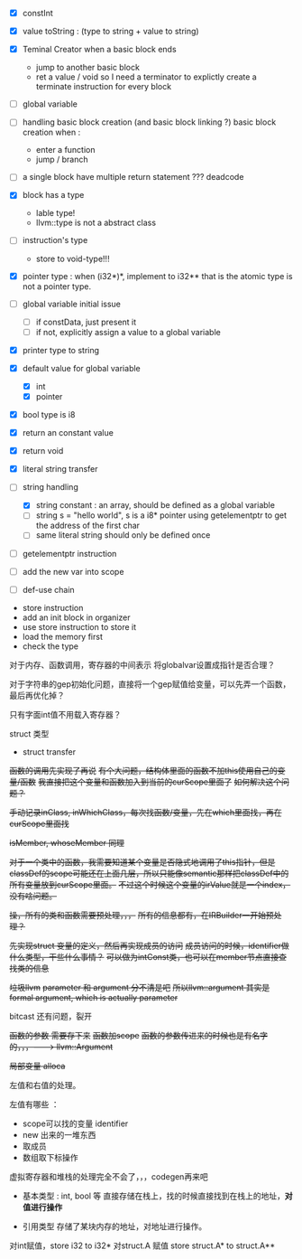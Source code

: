 - [x] constInt
- [x] value toString : (type to string + value to string)
- [x] Teminal Creator
    when a basic block ends
  - jump to another basic block
  - ret a value / void
    so I need a terminator to explictly create a terminate instruction for every block
 
- [ ] global variable
 
- [ ] handling basic block creation (and basic block linking ?) 
    basic block creation when :
  - enter a function
  - jump / branch
 
- [ ] a single block have multiple return statement ??? deadcode 
 
- [x] block has a type 
  - lable type!
  - llvm::type is not a abstract class
 
- [ ] instruction's type
  - store to void-type!!!

- [x] pointer type : when (i32*)*, implement to i32**
    that is the atomic type is not a pointer type.

- [ ] global variable initial issue
    - [ ] if constData, just present it
    - [ ] if not, explicitly assign a value to a global variable

- [x] printer type to string
- [x] default value for global variable
    - [x] int
    - [x] pointer
- [x] bool type is i8
- [x] return an constant value
- [x] return void
- [x] literal string transfer

- [ ] string handling
  - [x] string constant : an array, should be defined as a global variable
  - [ ] string s = "hello world", s is a i8* pointer 
        using getelementptr to get the address of the first char
  - [ ] same literal string should only be defined once

- [ ] getelementptr instruction

- [ ] add the new var into scope

- [ ] def-use chain

- store instruction
- add an init block in organizer
- use store instruction to store it
- load the memory first
- check the type

对于内存、函数调用，寄存器的中间表示
将globalvar设置成指针是否合理？

对于字符串的gep初始化问题，直接将一个gep赋值给变量，可以先弄一个函数，最后再优化掉？

只有字面int值不用载入寄存器？

struct 类型
- struct transfer

~~函数的调用先实现了再说~~
~~有个大问题，结构体里面的函数不加this使用自己的变量/函数~~
~~我直接把这个变量和函数加入到当前的curScope里面了~~
~~如何解决这个问题？~~

~~手动记录inClass, inWhichClass，每次找函数/变量，先在which里面找，再在curScope里面找~~

~~isMember, whoseMember 同理~~

~~对于一个类中的函数，我需要知道某个变量是否隐式地调用了this指针，但是classDef的scope可能还在上面几层，所以只能像semantic那样把classDef中的所有变量放到curScope里面。~~
~~不过这个时候这个变量的irValue就是一个index，没有啥问题。~~

~~操，所有的类和函数需要预处理，，，~~
~~所有的信息都有，在IRBuilder一开始预处理？~~

~~先实现struct 变量的定义，然后再实现成员的访问~~
~~成员访问的时候，identifier做什么类型，干些什么事情？~~
~~可以做为intConst类，也可以在member节点直接查找类的信息~~

~~垃圾llvm~~ ~~parameter 和 argument 分不清是吧~~
~~所以llvm::argument 其实是 formal argument, which is actually parameter~~

bitcast 还有问题，裂开

~~函数的参数 需要存下来~~
~~函数加scope~~
~~函数的参数传进来的时候也是有名字的，，，---> llvm::Argument~~
 
~~局部变量 alloca~~

左值和右值的处理。

左值有哪些 ：
- scope可以找的变量 identifier
- new 出来的一堆东西
- 取成员
- 数组取下标操作

虚拟寄存器和堆栈的处理完全不会了，，，codegen再来吧

- 基本类型 : int, bool 等
  直接存储在栈上，找的时候直接找到在栈上的地址，**对值进行操作**

- 引用类型 
  存储了某块内存的地址，对地址进行操作。

对int赋值，store i32 to i32*
对struct.A 赋值 store struct.A* to struct.A**
